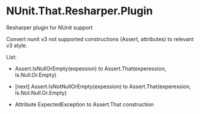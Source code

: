 # NUnit.That.Resharper.Plugin
Resharper plugin for NUnit support

Convert nunit v3 not supported constructions (Assert, attributes) to relevant v3 style.

List:
 - Assert.IsNullOrEmpty(expession) to Assert.That(experession, Is.Null.Or.Empty)
 - [next] Assert.IsNotNullOrEmpty(expession) to Assert.That(experession, Is.Not.Null.Or.Empty)

 - Attribute ExpectedException to Assert.That construction
